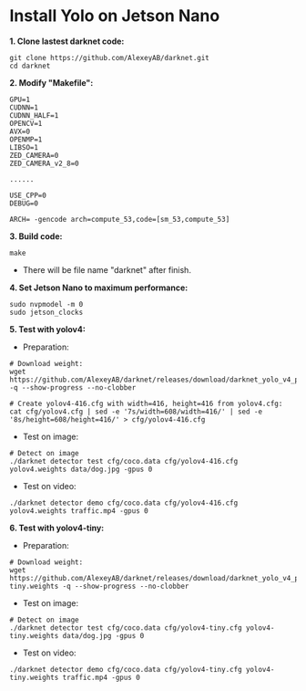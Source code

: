 # Install Yolo on Jetson Nano

**1. Clone lastest darknet code:**
```
git clone https://github.com/AlexeyAB/darknet.git
cd darknet
```
**2. Modify "Makefile":**
```
GPU=1
CUDNN=1
CUDNN_HALF=1
OPENCV=1
AVX=0
OPENMP=1
LIBSO=1
ZED_CAMERA=0
ZED_CAMERA_v2_8=0

......

USE_CPP=0
DEBUG=0

ARCH= -gencode arch=compute_53,code=[sm_53,compute_53]
```
**3. Build code:**
```
make
```
   - There will be file name "darknet" after finish.

**4. Set Jetson Nano to maximum performance:**
```
sudo nvpmodel -m 0
sudo jetson_clocks
```

**5. Test with yolov4:**
   - Preparation:
   ```
   # Download weight:
   wget https://github.com/AlexeyAB/darknet/releases/download/darknet_yolo_v4_pre/yolov4.weights -q --show-progress --no-clobber
   
   # Create yolov4-416.cfg with width=416, height=416 from yolov4.cfg:
   cat cfg/yolov4.cfg | sed -e '7s/width=608/width=416/' | sed -e '8s/height=608/height=416/' > cfg/yolov4-416.cfg
   ```
   - Test on image:
   ``` 
   # Detect on image
   ./darknet detector test cfg/coco.data cfg/yolov4-416.cfg yolov4.weights data/dog.jpg -gpus 0
   ```
   - Test on video:
   ```
   ./darknet detector demo cfg/coco.data cfg/yolov4-416.cfg yolov4.weights traffic.mp4 -gpus 0
   ```
   
**6. Test with yolov4-tiny:**
   - Preparation:
   ```
   # Download weight:
   wget https://github.com/AlexeyAB/darknet/releases/download/darknet_yolo_v4_pre/yolov4-tiny.weights -q --show-progress --no-clobber
   ```
   - Test on image:
   ``` 
   # Detect on image
   ./darknet detector test cfg/coco.data cfg/yolov4-tiny.cfg yolov4-tiny.weights data/dog.jpg -gpus 0
   ```
   - Test on video:
   ```
   ./darknet detector demo cfg/coco.data cfg/yolov4-tiny.cfg yolov4-tiny.weights traffic.mp4 -gpus 0
   ```
